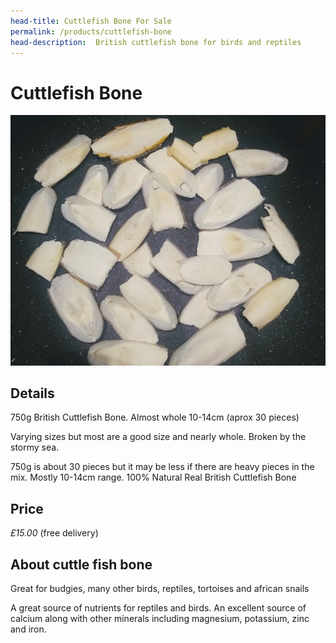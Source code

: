 ```yaml
---
head-title: Cuttlefish Bone For Sale
permalink: /products/cuttlefish-bone
head-description:  British cuttlefish bone for birds and reptiles
---
```


# Cuttlefish Bone


<div><img src="/assets/images/cuttlefish-bone-680.jpg"></div>


## Details
750g British Cuttlefish Bone. Almost whole 10-14cm (aprox 30 pieces)

Varying sizes but most are a good size 
and nearly whole. Broken by the stormy sea.

750g is about 30 pieces but it may be less 
if there are heavy pieces in the mix. Mostly
 10-14cm range. 100% Natural Real British Cuttlefish
 Bone

## Price

_£15.00_ (free delivery)

## About cuttle fish bone

Great for budgies, many other birds, reptiles, tortoises and african snails

A great source of nutrients for reptiles and birds. An excellent source of calcium along with other minerals including magnesium, potassium, zinc and iron.

